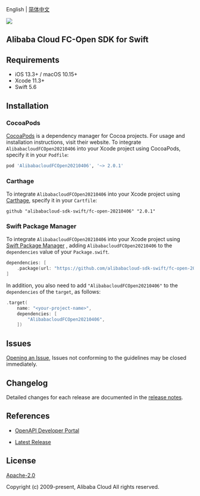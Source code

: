 English | [简体中文](README-CN.md)

![](https://aliyunsdk-pages.alicdn.com/icons/AlibabaCloud.svg)

## Alibaba Cloud FC-Open SDK for Swift

## Requirements

- iOS 13.3+ / macOS 10.15+
- Xcode 11.3+
- Swift 5.6

## Installation

### CocoaPods

[CocoaPods](https://cocoapods.org) is a dependency manager for Cocoa projects. For usage and installation instructions, visit their website. To integrate `AlibabacloudFCOpen20210406` into your Xcode project using CocoaPods, specify it in your `Podfile`:

```ruby
pod 'AlibabacloudFCOpen20210406', '~> 2.0.1'
```

### Carthage

To integrate `AlibabacloudFCOpen20210406` into your Xcode project using [Carthage](https://github.com/Carthage/Carthage), specify it in your `Cartfile`:

```ogdl
github "alibabacloud-sdk-swift/fc-open-20210406" "2.0.1"
```

### Swift Package Manager

To integrate `AlibabacloudFCOpen20210406` into your Xcode project using [Swift Package Manager](https://swift.org/package-manager/) , adding `AlibabacloudFCOpen20210406` to the `dependencies` value of your `Package.swift`.

```swift
dependencies: [
    .package(url: "https://github.com/alibabacloud-sdk-swift/fc-open-20210406.git", from: "2.0.1")
]
```

In addition, you also need to add `"AlibabacloudFCOpen20210406"` to the `dependencies` of the `target`, as follows:

```swift
.target(
    name: "<your-project-name>",
    dependencies: [
        "AlibabacloudFCOpen20210406",
    ])
```

## Issues

[Opening an Issue](https://github.com/alibabacloud-sdk-swift/fc-open-20210406/issues/new), Issues not conforming to the guidelines may be closed immediately.

## Changelog

Detailed changes for each release are documented in the [release notes](./ChangeLog.txt).

## References

* [OpenAPI Developer Portal](https://next.api.alibabacloud.com/home)
- [Latest Release](https://github.com/alibabacloud-sdk-swift/fc-open-20210406)

## License

[Apache-2.0](http://www.apache.org/licenses/LICENSE-2.0)

Copyright (c) 2009-present, Alibaba Cloud All rights reserved.
